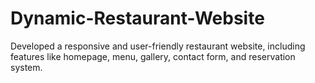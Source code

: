 # Dynamic-Restaurant-Website
Developed a responsive and user-friendly restaurant website, including features like homepage,  menu, gallery, contact form, and reservation system.
